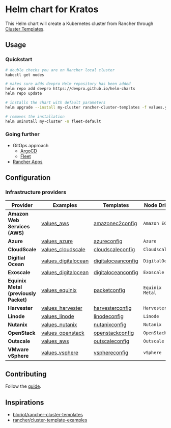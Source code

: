 # Helm chart for Kratos

This Helm chart will create a Kubernetes cluster from Rancher through [Cluster Templates](https://ranchermanager.docs.rancher.com/how-to-guides/new-user-guides/manage-clusters/manage-cluster-templates).

## Usage

### Quickstart

```bash
# double checks you are on Rancher local cluster
kubectl get nodes

# makes sure adds devpro Helm repository has been added
helm repo add devpro https://devpro.github.io/helm-charts
helm repo update

# installs the chart with default parameters
helm upgrade --install my-cluster rancher-cluster-templates -f values.yaml --namespace fleet-default

# removes the installation
helm uninstall my-cluster -n fleet-default
```

### Going further

* GitOps approach
  * [ArgoCD](https://github.com/devpro/helm-charts#from-argocd)
  * [Fleet](https://github.com/devpro/helm-charts#from-fleet)
* [Rancher Apps](https://github.com/devpro/helm-charts#from-rancher)

## Configuration

### Infrastructure providers

Provider                              | Examples                                                 | Templates                                               | Node Driver
--------------------------------------|----------------------------------------------------------|---------------------------------------------------------|----------------
**Amazon Web Services (AWS)**         | [values_aws](examples/values_aws.yaml)                   | [amazonec2config](templates/amazonec2config.yaml)       | `Amazon EC2`
**Azure**                             | [values_azure](examples/values_azure.yaml)               | [azureconfig](templates/azureconfig.yaml)               | `Azure`
**CloudScale**                        | [values_cloudscale](examples/values_cloudscale.yaml)     | [cloudscaleconfig](templates/cloudscaleconfig.yaml)     | `Cloudscale`
**Digitial Ocean**                    | [values_digitalocean](examples/values_digitalocean.yaml) | [digitaloceanconfig](templates/digitaloceanconfig.yaml) | `DigitalOcean`
**Exoscale**                          | [values_digitalocean](examples/values_digitalocean.yaml) | [digitaloceanconfig](templates/digitaloceanconfig.yaml) | `Exoscale`
**Equinix Metal (previously Packet)** | [values_equinix](examples/values_equinix.yaml)           | [packetconfig](templates/packetconfig.yaml)             | `Equinix Metal`
**Harvester**                         | [values_harvester](examples/values_harvester.yaml)       | [harvesterconfig](templates/harvesterconfig.yaml)       | `Harvester`
**Linode**                            | [values_linode](examples/values_linode.yaml)             | [linodeconfig](templates/linodeconfig.yaml)             | `Linode`
**Nutanix**                           | [values_nutanix](examples/values_nutanix.yaml)           | [nutanixconfig](templates/nutanixconfig.yaml)           | `Nutanix`
**OpenStack**                         | [values_openstack](examples/values_openstack.yaml)       | [openstackconfig](templates/openstackconfig.yaml)       | `OpenStack`
**Outscale**                          | [values_aws](examples/values_outscale.yaml)              | [outscaleconfig](templates/outscaleconfig.yaml)         | `Outscale`
**VMware vSphere**                    | [values_vsphere](examples/values_vsphere.yaml)           | [vsphereconfig](templates/vsphereconfig.yaml)           | `vSphere`

## Contributing

Follow the [guide](CONTRIBUTING.md).

## Inspirations

* [bloriot/rancher-cluster-templates](https://github.com/bloriot/rancher-cluster-templates)
* [rancher/cluster-template-examples](https://github.com/rancher/cluster-template-examples)

